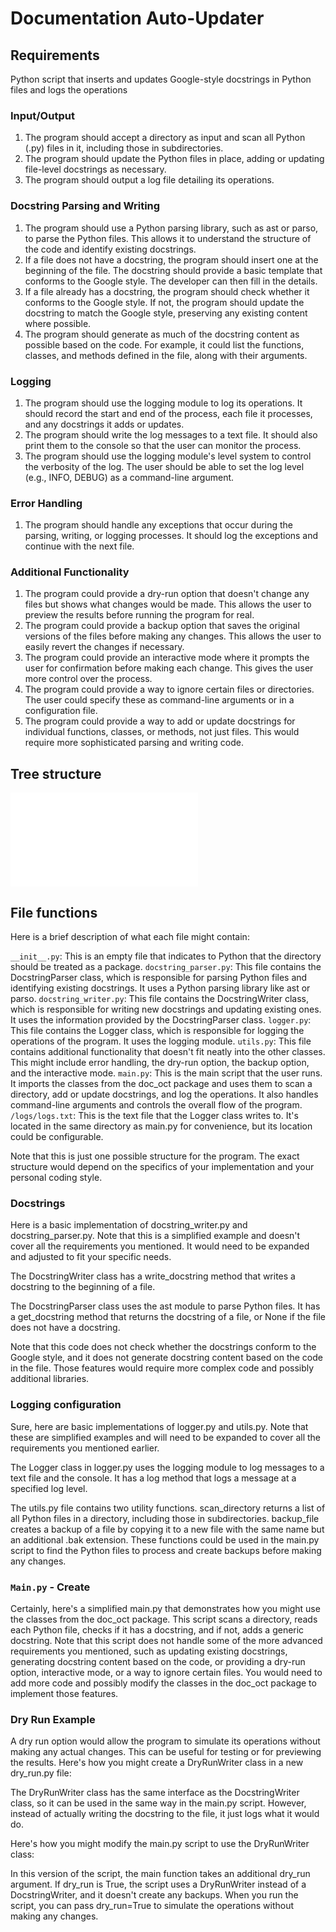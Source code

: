 # Documentation Auto-Updater

## Requirements

Python script that inserts and updates Google-style docstrings in Python files and logs the operations

### Input/Output

1. The program should accept a directory as input and scan all Python (.py) files in it, including those in subdirectories.
1. The program should update the Python files in place, adding or updating file-level docstrings as necessary.
1. The program should output a log file detailing its operations.

### Docstring Parsing and Writing

1. The program should use a Python parsing library, such as ast or parso, to parse the Python files. This allows it to understand the structure of the code and identify existing docstrings.
1. If a file does not have a docstring, the program should insert one at the beginning of the file. The docstring should provide a basic template that conforms to the Google style. The developer can then fill in the details.
1. If a file already has a docstring, the program should check whether it conforms to the Google style. If not, the program should update the docstring to match the Google style, preserving any existing content where possible.
1. The program should generate as much of the docstring content as possible based on the code. For example, it could list the functions, classes, and methods defined in the file, along with their arguments.

### Logging

1. The program should use the logging module to log its operations. It should record the start and end of the process, each file it processes, and any docstrings it adds or updates.
1. The program should write the log messages to a text file. It should also print them to the console so that the user can monitor the process.
1. The program should use the logging module's level system to control the verbosity of the log. The user should be able to set the log level (e.g., INFO, DEBUG) as a command-line argument.

### Error Handling

1. The program should handle any exceptions that occur during the parsing, writing, or logging processes. It should log the exceptions and continue with the next file.

### Additional Functionality

1. The program could provide a dry-run option that doesn't change any files but shows what changes would be made. This allows the user to preview the results before running the program for real.
1. The program could provide a backup option that saves the original versions of the files before making any changes. This allows the user to easily revert the changes if necessary.
1. The program could provide an interactive mode where it prompts the user for confirmation before making each change. This gives the user more control over the process.
1. The program could provide a way to ignore certain files or directories. The user could specify these as command-line arguments or in a configuration file.
1. The program could provide a way to add or update docstrings for individual functions, classes, or methods, not just files. This would require more sophisticated parsing and writing code.

## Tree structure

![Tree](./docs/tree.md)

## File functions

Here is a brief description of what each file might contain:

`__init__.py`: This is an empty file that indicates to Python that the directory should be treated as a package.
`docstring_parser.py`: This file contains the DocstringParser class, which is responsible for parsing Python files and identifying existing docstrings. It uses a Python parsing library like ast or parso.
`docstring_writer.py`: This file contains the DocstringWriter class, which is responsible for writing new docstrings and updating existing ones. It uses the information provided by the DocstringParser class.
`logger.py`: This file contains the Logger class, which is responsible for logging the operations of the program. It uses the logging module.
`utils.py`: This file contains additional functionality that doesn't fit neatly into the other classes. This might include error handling, the dry-run option, the backup option, and the interactive mode.
`main.py`: This is the main script that the user runs. It imports the classes from the doc_oct package and uses them to scan a directory, add or update docstrings, and log the operations. It also handles command-line arguments and controls the overall flow of the program.
`/logs/logs.txt`: This is the text file that the Logger class writes to. It's located in the same directory as main.py for convenience, but its location could be configurable.

Note that this is just one possible structure for the program. The exact structure would depend on the specifics of your implementation and your personal coding style.

### Docstrings

Here is a basic implementation of docstring_writer.py and docstring_parser.py. Note that this is a simplified example and doesn't cover all the requirements you mentioned. It would need to be expanded and adjusted to fit your specific needs.

The DocstringWriter class has a write_docstring method that writes a docstring to the beginning of a file.

The DocstringParser class uses the ast module to parse Python files. It has a get_docstring method that returns the docstring of a file, or None if the file does not have a docstring.

Note that this code does not check whether the docstrings conform to the Google style, and it does not generate docstring content based on the code in the file. Those features would require more complex code and possibly additional libraries.

### Logging configuration

Sure, here are basic implementations of logger.py and utils.py. Note that these are simplified examples and will need to be expanded to cover all the requirements you mentioned earlier.

The Logger class in logger.py uses the logging module to log messages to a text file and the console. It has a log method that logs a message at a specified log level.

The utils.py file contains two utility functions. scan_directory returns a list of all Python files in a directory, including those in subdirectories. backup_file creates a backup of a file by copying it to a new file with the same name but an additional .bak extension. These functions could be used in the main.py script to find the Python files to process and create backups before making any changes.

### `Main.py` - Create

Certainly, here's a simplified main.py that demonstrates how you might use the classes from the doc_oct package. This script scans a directory, reads each Python file, checks if it has a docstring, and if not, adds a generic docstring.
Note that this script does not handle some of the more advanced requirements you mentioned, such as updating existing docstrings, generating docstring content based on the code, or providing a dry-run option, interactive mode, or a way to ignore certain files. You would need to add more code and possibly modify the classes in the doc_oct package to implement those features.

### Dry Run Example

A dry run option would allow the program to simulate its operations without making any actual changes. This can be useful for testing or for previewing the results. Here's how you might create a DryRunWriter class in a new dry_run.py file:

The DryRunWriter class has the same interface as the DocstringWriter class, so it can be used in the same way in the main.py script. However, instead of actually writing the docstring to the file, it just logs what it would do.

Here's how you might modify the main.py script to use the DryRunWriter class:

In this version of the script, the main function takes an additional dry_run argument. If dry_run is True, the script uses a DryRunWriter instead of a DocstringWriter, and it doesn't create any backups. When you run the script, you can pass dry_run=True to simulate the operations without making any changes.
